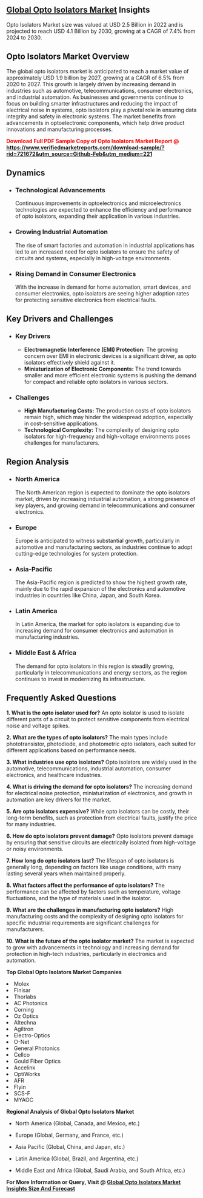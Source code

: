 <h2><a href="https://www.verifiedmarketreports.com/download-sample/?rid=721672&amp;utm_source=Github&amp;utm_medium=221" target="_blank">Global Opto Isolators Market</a> Insights</h2><p>Opto Isolators Market size was valued at USD 2.5 Billion in 2022 and is projected to reach USD 4.1 Billion by 2030, growing at a CAGR of 7.4% from 2024 to 2030.</p><p><h2>Opto Isolators Market Overview</h2> <p>The global opto isolators market is anticipated to reach a market value of approximately USD 1.9 billion by 2027, growing at a CAGR of 6.5% from 2020 to 2027. This growth is largely driven by increasing demand in industries such as automotive, telecommunications, consumer electronics, and industrial automation. As businesses and governments continue to focus on building smarter infrastructures and reducing the impact of electrical noise in systems, opto isolators play a pivotal role in ensuring data integrity and safety in electronic systems. The market benefits from advancements in optoelectronic components, which help drive product innovations and manufacturing processes.</p> <p><strong><p><span class=""><span style="color: #ff0000;"><strong>Download Full PDF Sample Copy of Opto Isolators Market Report</strong> @ </span><a href="https://www.verifiedmarketreports.com/download-sample/?rid=721672&amp;utm_source=Github-Feb&amp;utm_medium=221" target="_blank">https://www.verifiedmarketreports.com/download-sample/?rid=721672&amp;utm_source=Github-Feb&amp;utm_medium=221</a></span></p></strong></p> <h2>Dynamics</h2> <ul> <li><h3>Technological Advancements</h3> Continuous improvements in optoelectronics and microelectronics technologies are expected to enhance the efficiency and performance of opto isolators, expanding their application in various industries.</li> <li><h3>Growing Industrial Automation</h3> The rise of smart factories and automation in industrial applications has led to an increased need for opto isolators to ensure the safety of circuits and systems, especially in high-voltage environments.</li> <li><h3>Rising Demand in Consumer Electronics</h3> With the increase in demand for home automation, smart devices, and consumer electronics, opto isolators are seeing higher adoption rates for protecting sensitive electronics from electrical faults.</li> </ul> <h2>Key Drivers and Challenges</h2> <ul> <li><h3>Key Drivers</h3> <ul> <li><strong>Electromagnetic Interference (EMI) Protection:</strong> The growing concern over EMI in electronic devices is a significant driver, as opto isolators effectively shield against it.</li> <li><strong>Miniaturization of Electronic Components:</strong> The trend towards smaller and more efficient electronic systems is pushing the demand for compact and reliable opto isolators in various sectors.</li> </ul> </li> <li><h3>Challenges</h3> <ul> <li><strong>High Manufacturing Costs:</strong> The production costs of opto isolators remain high, which may hinder the widespread adoption, especially in cost-sensitive applications.</li> <li><strong>Technological Complexity:</strong> The complexity of designing opto isolators for high-frequency and high-voltage environments poses challenges for manufacturers.</li> </ul> </li> </ul> <h2>Region Analysis</h2> <ul> <li><h3>North America</h3> The North American region is expected to dominate the opto isolators market, driven by increasing industrial automation, a strong presence of key players, and growing demand in telecommunications and consumer electronics.</li> <li><h3>Europe</h3> Europe is anticipated to witness substantial growth, particularly in automotive and manufacturing sectors, as industries continue to adopt cutting-edge technologies for system protection.</li> <li><h3>Asia-Pacific</h3> The Asia-Pacific region is predicted to show the highest growth rate, mainly due to the rapid expansion of the electronics and automotive industries in countries like China, Japan, and South Korea.</li> <li><h3>Latin America</h3> In Latin America, the market for opto isolators is expanding due to increasing demand for consumer electronics and automation in manufacturing industries.</li> <li><h3>Middle East & Africa</h3> The demand for opto isolators in this region is steadily growing, particularly in telecommunications and energy sectors, as the region continues to invest in modernizing its infrastructure.</li> </ul> <h2>Frequently Asked Questions</h2> <p><strong>1. What is the opto isolator used for?</strong> An opto isolator is used to isolate different parts of a circuit to protect sensitive components from electrical noise and voltage spikes.</p> <p><strong>2. What are the types of opto isolators?</strong> The main types include phototransistor, photodiode, and photometric opto isolators, each suited for different applications based on performance needs.</p> <p><strong>3. What industries use opto isolators?</strong> Opto isolators are widely used in the automotive, telecommunications, industrial automation, consumer electronics, and healthcare industries.</p> <p><strong>4. What is driving the demand for opto isolators?</strong> The increasing demand for electrical noise protection, miniaturization of electronics, and growth in automation are key drivers for the market.</p> <p><strong>5. Are opto isolators expensive?</strong> While opto isolators can be costly, their long-term benefits, such as protection from electrical faults, justify the price for many industries.</p> <p><strong>6. How do opto isolators prevent damage?</strong> Opto isolators prevent damage by ensuring that sensitive circuits are electrically isolated from high-voltage or noisy environments.</p> <p><strong>7. How long do opto isolators last?</strong> The lifespan of opto isolators is generally long, depending on factors like usage conditions, with many lasting several years when maintained properly.</p> <p><strong>8. What factors affect the performance of opto isolators?</strong> The performance can be affected by factors such as temperature, voltage fluctuations, and the type of materials used in the isolator.</p> <p><strong>9. What are the challenges in manufacturing opto isolators?</strong> High manufacturing costs and the complexity of designing opto isolators for specific industrial requirements are significant challenges for manufacturers.</p> <p><strong>10. What is the future of the opto isolator market?</strong> The market is expected to grow with advancements in technology and increasing demand for protection in high-tech industries, particularly in electronics and automation.</p> </p><p><strong>Top Global Opto Isolators Market Companies</strong></p><div data-test-id=""><p><li>Molex</li><li> Finisar</li><li> Thorlabs</li><li> AC Photonics</li><li> Corning</li><li> Oz Optics</li><li> Altechna</li><li> Agiltron</li><li> Electro-Optics</li><li> O-Net</li><li> General Photonics</li><li> Cellco</li><li> Gould Fiber Optics</li><li> Accelink</li><li> OptiWorks</li><li> AFR</li><li> Flyin</li><li> SCS-F</li><li> MYAOC</li></p><div><strong>Regional Analysis of&nbsp;Global Opto Isolators Market</strong></div><ul><li dir="ltr"><p dir="ltr">North America&nbsp;(Global, Canada, and Mexico, etc.)</p></li><li dir="ltr"><p dir="ltr">Europe (Global, Germany, and France, etc.)</p></li><li dir="ltr"><p dir="ltr">Asia Pacific&nbsp;(Global, China, and Japan, etc.)</p></li><li dir="ltr"><p dir="ltr">Latin America&nbsp;(Global, Brazil, and Argentina, etc.)</p></li><li dir="ltr">Middle East and Africa&nbsp;(Global, Saudi Arabia, and South Africa, etc.)</li></ul><p><strong>For More Information or Query, Visit @&nbsp;</strong><strong><a href="https://www.verifiedmarketreports.com/product/opto-isolators-market/?utm_source=Github&amp;utm_medium=221" target="_blank">Global Opto Isolators Market Insights Size And Forecast</a></strong></p></div>
